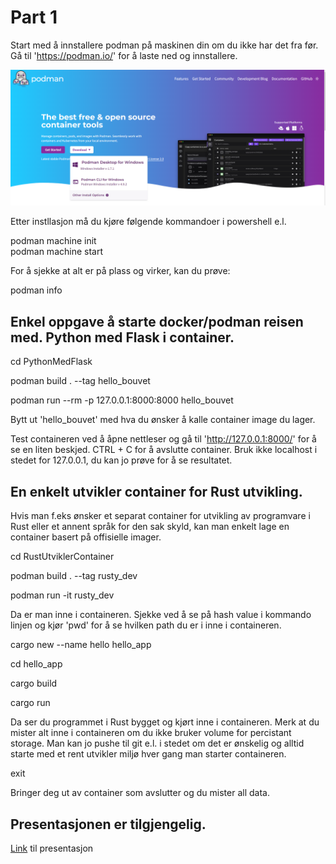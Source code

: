 # Part 1

Start med å innstallere podman på maskinen din om du ikke har det fra før. Gå til 'https://podman.io/' for å laste ned og innstallere.

![Screenshot](podman.jpg)

Etter instllasjon må du kjøre følgende kommandoer i powershell e.l.

podman machine init  
podman machine start  

For å sjekke at alt er på plass og virker, kan du prøve:

podman info  

## Enkel oppgave å starte docker/podman reisen med. Python med Flask i container.

 cd PythonMedFlask  

 podman build . --tag hello_bouvet  

 podman run --rm -p 127.0.0.1:8000:8000 hello_bouvet

Bytt ut 'hello_bouvet' med hva du ønsker å kalle container image du lager.

Test containeren ved å åpne nettleser og gå til 'http://127.0.0.1:8000/' for å se en liten beskjed.  CTRL + C for å avslutte container. Bruk ikke localhost i stedet for 127.0.0.1, du kan jo prøve for å se resultatet.

## En enkelt utvikler container for Rust utvikling.

Hvis man f.eks ønsker et separat container for utvikling av programvare i Rust eller et annent språk for den sak skyld, kan man enkelt lage en container basert på offisielle imager.

cd RustUtviklerContainer  

podman build . --tag rusty_dev

podman run -it rusty_dev

Da er man inne i containeren. Sjekke ved å se på hash value i kommando linjen og kjør 'pwd' for å se hvilken path du er i inne i containeren.

cargo new --name hello hello_app  

cd hello_app  

cargo build  

cargo run  

Da ser du programmet i Rust bygget og kjørt inne i containeren. Merk at du mister alt inne i containeren om du ikke bruker volume for percistant storage. Man kan jo pushe til git e.l. i stedet om det er ønskelig og alltid starte med et rent utvikler miljø hver gang man starter containeren.

exit  

Bringer deg ut av container som avslutter og du mister all data.









## Presentasjonen er tilgjengelig.

[Link](https://bouvetasa.sharepoint.com/:p:/s/OstDSFaggruppeBackend/EQiDIA2TvY1Ouw4-nO50ewUBsMMbtoKddyl57glYvajbEA?e=inDSem) til presentasjon
